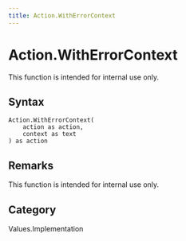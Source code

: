 ```yaml
---
title: Action.WithErrorContext
---
```


# Action.WithErrorContext


This function is intended for internal use only.


## Syntax

```powerquery
Action.WithErrorContext(
    action as action,
    context as text
) as action
```


## Remarks

This function is intended for internal use only.



## Category
Values.Implementation
